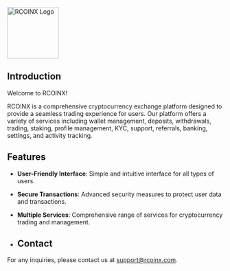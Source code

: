 <img src="https://rcoinx.com/logo-light.svg" alt="RCOINX Logo" height="120">

## Introduction

Welcome to RCOINX! 

RCOINX is a comprehensive cryptocurrency exchange platform designed to provide a seamless trading experience for users. Our platform offers a variety of services including wallet management, deposits, withdrawals, trading, staking, profile management, KYC, support, referrals, banking, settings, and activity tracking. 

## Features

- **User-Friendly Interface**: Simple and intuitive interface for all types of users.
- **Secure Transactions**: Advanced security measures to protect user data and transactions.
- **Multiple Services**: Comprehensive range of services for cryptocurrency trading and management.

- ## Contact

For any inquiries, please contact us at support@rcoinx.com.

